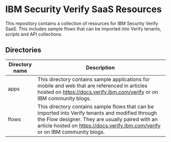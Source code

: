 # IBM Security Verify SaaS Resources

This repository contains a collection of resources for IBM Security Verify SaaS. This includes sample flows that can be imported into Verify tenants, scripts and API collections.

## Directories

| Directory name | Description |
|----------------|-------------|
| apps | This directory contains sample applications for mobile and web that are referenced in articles hosted on https://docs.verify.ibm.com/verify or on IBM community blogs. |
| flows | This directory contains sample flows that can be imported into Verify tenants and modified through the Flow designer. They are usually paired with an article hosted on https://docs.verify.ibm.com/verify or on IBM community blogs. |

